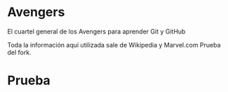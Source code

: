 # Avengers

El cuartel general de los Avengers para aprender Git y GitHub

Toda la información aquí utilizada sale de Wikipedia y Marvel.com
Prueba del fork.

# Prueba 
